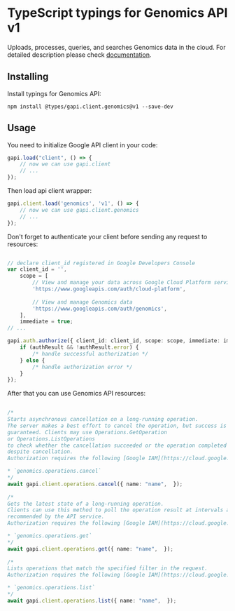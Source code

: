 # TypeScript typings for Genomics API v1
Uploads, processes, queries, and searches Genomics data in the cloud.
For detailed description please check [documentation](https://cloud.google.com/genomics).

## Installing

Install typings for Genomics API:
```
npm install @types/gapi.client.genomics@v1 --save-dev
```

## Usage

You need to initialize Google API client in your code:
```typescript
gapi.load("client", () => { 
    // now we can use gapi.client
    // ... 
});
```

Then load api client wrapper:
```typescript
gapi.client.load('genomics', 'v1', () => {
    // now we can use gapi.client.genomics
    // ... 
});
```

Don't forget to authenticate your client before sending any request to resources:
```typescript

// declare client_id registered in Google Developers Console
var client_id = '',
    scope = [     
        // View and manage your data across Google Cloud Platform services
        'https://www.googleapis.com/auth/cloud-platform',
    
        // View and manage Genomics data
        'https://www.googleapis.com/auth/genomics',
    ],
    immediate = true;
// ...

gapi.auth.authorize({ client_id: client_id, scope: scope, immediate: immediate }, authResult => {
    if (authResult && !authResult.error) {
        /* handle successful authorization */
    } else {
        /* handle authorization error */
    }
});            
```

After that you can use Genomics API resources:

```typescript 
    
/* 
Starts asynchronous cancellation on a long-running operation.
The server makes a best effort to cancel the operation, but success is not
guaranteed. Clients may use Operations.GetOperation
or Operations.ListOperations
to check whether the cancellation succeeded or the operation completed
despite cancellation.
Authorization requires the following [Google IAM](https://cloud.google.com/iam) permission&#58;

* `genomics.operations.cancel`  
*/
await gapi.client.operations.cancel({ name: "name",  }); 
    
/* 
Gets the latest state of a long-running operation.
Clients can use this method to poll the operation result at intervals as
recommended by the API service.
Authorization requires the following [Google IAM](https://cloud.google.com/iam) permission&#58;

* `genomics.operations.get`  
*/
await gapi.client.operations.get({ name: "name",  }); 
    
/* 
Lists operations that match the specified filter in the request.
Authorization requires the following [Google IAM](https://cloud.google.com/iam) permission&#58;

* `genomics.operations.list`  
*/
await gapi.client.operations.list({ name: "name",  });
```
